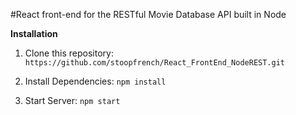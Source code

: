#React front-end for the RESTful Movie Database API built in Node

**Installation**

1. Clone this repository: `https://github.com/stoopfrench/React_FrontEnd_NodeREST.git`

2. Install Dependencies: `npm install`

3. Start Server: `npm start`



